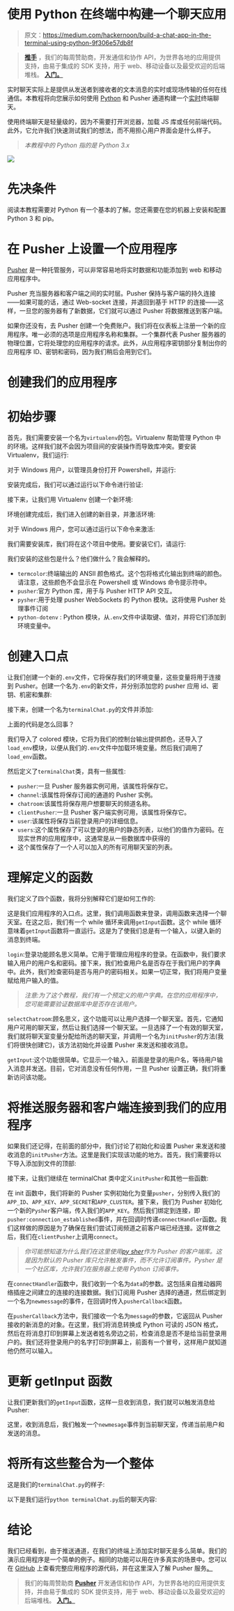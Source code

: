 # 使用 Python 在终端中构建一个聊天应用

> 原文：<https://medium.com/hackernoon/build-a-chat-app-in-the-terminal-using-python-9f306e57db8f>

> [**推手**](http://bit.ly/2lCXscm) ，我们的每周赞助商，开发通信和协作 API，为世界各地的应用提供支持，由易于集成的 SDK 支持，用于 web、移动设备以及最受欢迎的后端堆栈。 [**入门。**](http://bit.ly/2lCXscm)

实时聊天实际上是提供从发送者到接收者的文本消息的实时或现场传输的任何在线通信。本教程将向您展示如何使用 [Python](https://hackernoon.com/tagged/python) 和 Pusher 通道构建一个[实时](https://hackernoon.com/tagged/realtime)终端聊天。

使用终端聊天是轻量级的，因为不需要打开浏览器，加载 JS 库或任何前端代码。此外，它允许我们快速测试我们的想法，而不用担心用户界面会是什么样子。

> *本教程中的 Python 指的是 Python 3.x*

![](img/c7eae75216cb9a60525ab70a757f20be.png)

# 先决条件

阅读本教程需要对 Python 有一个基本的了解。您还需要在您的机器上安装和配置 Python 3 和 pip。

# 在 Pusher 上设置一个应用程序

[Pusher](https://pusher.com/) 是一种托管服务，可以非常容易地将实时数据和功能添加到 web 和移动应用程序中。

Pusher 充当服务器和客户端之间的实时层。Pusher 保持与客户端的持久连接——如果可能的话，通过 Web-socket 连接，并退回到基于 HTTP 的连接——这样，一旦您的服务器有了新数据，它们就可以通过 Pusher 将数据推送到客户端。

如果你还没有，去 Pusher 创建一个免费账户。我们将在仪表板上注册一个新的应用程序。唯一必须的选项是应用程序名称和集群。一个集群代表 Pusher 服务器的物理位置，它将处理您的应用程序的请求。此外，从应用程序密钥部分复制出你的应用程序 ID、密钥和密码，因为我们稍后会用到它们。

# 创建我们的应用程序

# 初始步骤

首先，我们需要安装一个名为`virtualenv`的包。Virtualenv 帮助管理 Python 中的环境。这样我们就不会因为项目间的安装操作而导致库冲突。要安装 Virtualenv，我们运行:

对于 Windows 用户，以管理员身份打开 Powershell，并运行:

安装完成后，我们可以通过运行以下命令进行验证:

接下来，让我们用 Virtualenv 创建一个新环境:

环境创建完成后，我们进入创建的新目录，并激活环境:

对于 Windows 用户，您可以通过运行以下命令来激活:

我们需要安装库，我们将在这个项目中使用。要安装它们，请运行:

我们安装的这些包是什么？他们做什么？我会解释的。

*   `termcolor`:终端输出的 ANSII 颜色格式。这个包将格式化输出到终端的颜色。请注意，这些颜色不会显示在 Powershell 或 Windows 命令提示符中。
*   `pusher`:官方 Python 库，用于与 Pusher HTTP API 交互。
*   `pysher`:用于处理 pusher WebSockets 的 Python 模块。这将使用 Pusher 处理事件订阅
*   `python-dotenv` : Python 模块，从`.env`文件中读取键、值对，并将它们添加到环境变量中。

# 创建入口点

让我们创建一个新的`.env`文件，它将保存我们的环境变量，这些变量将用于连接到 Pusher。创建一个名为`.env`的新文件，并分别添加您的 pusher 应用 id、密钥、机密和集群:

接下来，创建一个名为`terminalChat.py`的文件并添加:

上面的代码是怎么回事？

我们导入了 colored 模块，它将为我们的控制台输出提供颜色，还导入了`load_env`模块，以便从我们的`.env`文件中加载环境变量。然后我们调用了`load_env`函数。

然后定义了`terminalChat`类，具有一些属性:

*   `pusher`:一旦 Pusher 服务器实例可用，该属性将保存它。
*   `channel`:该属性将保存订阅的通道的 Pusher 实例。
*   `chatroom`:该属性将保存用户想要聊天的频道名称。
*   `clientPusher`:一旦 Pusher 客户端实例可用，该属性将保存它。
*   `user`:该属性将保存当前登录用户的详细信息。
*   `users`:这个属性保存了可以登录的用户的静态列表，以他们的值作为密码。在现实世界的应用程序中，这通常是从一些数据库中获得的
*   这个属性保存了一个人可以加入的所有可用聊天室的列表。

# 理解定义的函数

我们定义了四个函数，我将分别解释它们是如何工作的:

这是我们应用程序的入口点。这里，我们调用函数来登录，调用函数来选择一个聊天室。在这之后，我们有一个 while 循环来调用`getInput`函数。这个 while 循环意味着`getInput`函数将一直运行。这是为了使我们总是有一个输入，以键入新的消息到终端。

`login`:登录功能顾名思义简单。它用于管理应用程序的登录。在函数中，我们要求输入用户的用户名和密码。接下来，我们检查用户名是否存在于我们用户的字典中。此外，我们检查密码是否与用户的密码相关。如果一切正常，我们将用户变量赋给用户输入的值。

> *注意:为了这个教程，我们有一个预定义的用户字典。在您的应用程序中，您可能需要验证数据库中是否存在该用户。*

`selectChatroom`:顾名思义，这个功能可以让用户选择一个聊天室。首先，它通知用户可用的聊天室，然后让我们选择一个聊天室。一旦选择了一个有效的聊天室，我们就将聊天室变量分配给所选的聊天室，并调用一个名为`initPusher`的方法(我们将很快创建它)，该方法初始化并设置 Pusher 来发送和接收消息。

`getInput`:这个功能很简单。它显示一个输入，前面是登录的用户名，等待用户输入消息并发送。目前，它对消息没有任何作用，一旦 Pusher 设置正确，我们将重新访问该功能。

# 将推送服务器和客户端连接到我们的应用程序

如果我们还记得，在前面的部分中，我们讨论了初始化和设置 Pusher 来发送和接收消息的`initPusher`方法。这里是我们实现该功能的地方。首先，我们需要将以下导入添加到文件的顶部:

接下来，让我们继续在 terminalChat 类中定义`initPusher`和其他一些函数:

在 init 函数中，我们将新的 Pusher 实例初始化为变量`pusher`，分别传入我们的`APP_ID`、`APP_KEY`、`APP_SECRET`和`APP_CLUSTER`。接下来，我们为 Pusher 初始化一个新的`Pysher`客户端，传入我们的`APP_KEY`。然后我们绑定到连接，即`pusher:connection_established`事件，并在回调时传递`connectHandler`函数。我们这样做的原因是为了确保在我们尝试订阅频道之前客户端已经连接。这样做之后，我们在`clientPusher`上调用`connect`。

> *你可能想知道为什么我们在这里使用*[*py sher*](https://github.com/nlsdfnbch/Pysher)*作为 Pusher 的客户端库。这是因为默认的 Pusher 库只允许触发事件，而不允许订阅事件。Pysher* *是一个社区库，允许我们在服务器上使用 Python 订阅事件。*

在`connectHandler`函数中，我们收到一个名为`data`的参数。这包括来自推动器网络插座之间建立的连接的连接数据。我们订阅用 Pusher 选择的通道，然后绑定到一个名为`newmessage`的事件，在回调时传入`pusherCallback`函数。

在`pusherCallback`方法中，我们接收一个名为`message`的参数，它返回从 Pusher 接收的新消息的对象。在这里，我们将消息转换成 Python 可读的 JSON 格式，然后在将消息打印到屏幕上发送者姓名旁边之前，检查消息是否不是给当前登录用户的。我们还将登录用户的名字打印到屏幕上，前面有一个冒号，这样用户就知道他仍然可以输入。

# 更新 getInput 函数

让我们更新我们的`getInput`函数，这样一旦收到消息，我们就可以触发消息给 Pusher:

这里，收到消息后，我们触发一个`newmesage`事件到当前聊天室，传递当前用户和发送的消息。

# 将所有这些整合为一个整体

这是我们的`terminalChat.py`的样子:

以下是我们运行`python terminalChat.py`后的聊天内容:

# 结论

我们已经看到，由于推送通道，在我们的终端上添加实时聊天是多么简单。我们的演示应用程序是一个简单的例子。相同的功能可以用在许多真实的场景中。您可以在 [GitHub](https://github.com/samuelayo/terminal-chat) 上查看完整应用程序的源代码，并在这里深入了解 Pusher 服务[。](https://pusher.com/docs)

> 我们的每周赞助商 [**Pusher**](http://bit.ly/2lCXscm) 开发通信和协作 API，为世界各地的应用提供支持，并由易于集成的 SDK 提供支持，用于 web、移动设备以及最受欢迎的后端堆栈。 [**入门。**](http://bit.ly/2lCXscm)